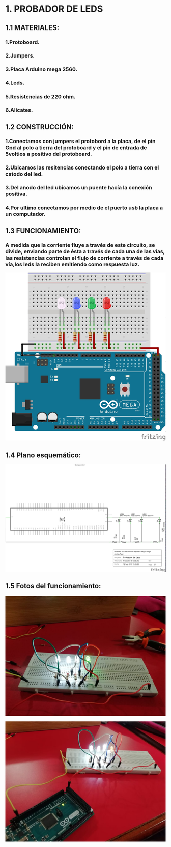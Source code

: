 # 1. PROBADOR DE LEDS

## 1.1 MATERIALES:

### 1.Protoboard. 

### 2.Jumpers.

### 3.Placa Arduino mega 2560.

### 4.Leds.

### 5.Resistencias de 220 ohm.

### 6.Alicates. 

## 1.2 CONSTRUCCIÓN:

### 1.Conectamos con jumpers el protobord a la placa, de el pin Gnd al polo a tierra del protoboard  y el pin de entrada de 5voltios a positivo del protoboard.

### 2.Ubicamos las resitencias conectando  el polo a tierra con el catodo del  led.

### 3.Del anodo del led ubicamos un puente hacía la conexión positiva.

### 4.Por ultimo conectamos por medio de el puerto usb la placa a un computador.


## 1.3 FUNCIONAMIENTO:

### A medida que la corriente fluye a través de este circuito, se divide, enviando parte de ésta a través de cada una de las vías, las resistencias controlan el flujo de corriente a través de cada vía,los leds la reciben emitiendo como respuesta luz.


![1](https://github.com/valeria1178/1.PROYECTO-/blob/master/imagenes/probador%20de%20led%20protoboard.jpg)
## 1.4 Plano esquemático:
![2](https://github.com/valeria1178/1.PROYECTO-/blob/master/imagenes/probador%20de%20led.jpg)
## 1.5 Fotos del funcionamiento:
![3](https://github.com/valeria1178/1.PROYECTO-/blob/master/imagenes/IMG-20190213-WA0009.jpg)

![4](https://github.com/valeria1178/1.PROYECTO-/blob/master/imagenes/IMG-20190213-WA0008.jpg)
